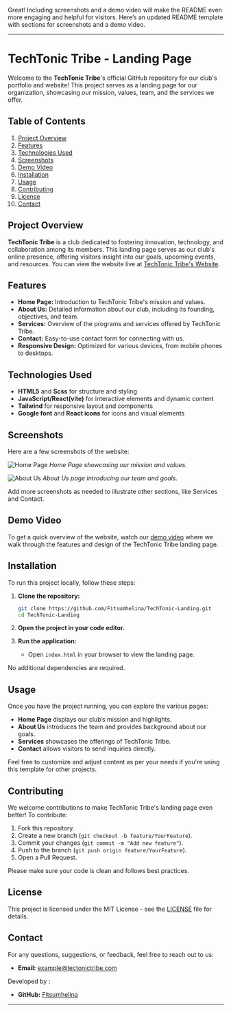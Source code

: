 Great! Including screenshots and a demo video will make the README even more engaging and helpful for visitors. Here’s an updated README template with sections for screenshots and a demo video.

---

# TechTonic Tribe - Landing Page

Welcome to the **TechTonic Tribe**'s official GitHub repository for our club's portfolio and website! This project serves as a landing page for our organization, showcasing our mission, values, team, and the services we offer.

## Table of Contents
1. [Project Overview](#project-overview)
2. [Features](#features)
3. [Technologies Used](#technologies-used)
4. [Screenshots](#screenshots)
5. [Demo Video](#demo-video)
6. [Installation](#installation)
7. [Usage](#usage)
8. [Contributing](#contributing)
9. [License](#license)
10. [Contact](#contact)

## Project Overview

**TechTonic Tribe** is a club dedicated to fostering innovation, technology, and collaboration among its members. This landing page serves as our club's online presence, offering visitors insight into our goals, upcoming events, and resources. You can view the website live at [TechTonic Tribe's Website](https://techtonictribe.netlify.app/).

## Features

- **Home Page:** Introduction to TechTonic Tribe's mission and values.
- **About Us:** Detailed information about our club, including its founding, objectives, and team.
- **Services:** Overview of the programs and services offered by TechTonic Tribe.
- **Contact:** Easy-to-use contact form for connecting with us.
- **Responsive Design:** Optimized for various devices, from mobile phones to desktops.

## Technologies Used

- **HTML5** and **Scss** for structure and styling
- **JavaScript/React(vite)** for interactive elements and dynamic content
- **Tailwind**  for responsive layout and components
- **Google font** and **React icons** for icons and visual elements

## Screenshots

Here are a few screenshots of the website:

![Home Page](path/to/homepage-screenshot.png)
*Home Page showcasing our mission and values.*

![About Us](path/to/aboutus-screenshot.png)
*About Us page introducing our team and goals.*

Add more screenshots as needed to illustrate other sections, like Services and Contact.

## Demo Video

To get a quick overview of the website, watch our [demo video](path/to/demo-video.mp4) where we walk through the features and design of the TechTonic Tribe landing page.

## Installation

To run this project locally, follow these steps:

1. **Clone the repository:**
   ```bash
   git clone https://github.com/Fitsumhelina/TechTonic-Landing.git
   cd TechTonic-Landing
   ```

2. **Open the project in your code editor.**

3. **Run the application:**
   - Open `index.html` in your browser to view the landing page.

No additional dependencies are required.

## Usage

Once you have the project running, you can explore the various pages:

- **Home Page** displays our club’s mission and highlights.
- **About Us** introduces the team and provides background about our goals.
- **Services** showcases the offerings of TechTonic Tribe.
- **Contact** allows visitors to send inquiries directly.

Feel free to customize and adjust content as per your needs if you're using this template for other projects.

## Contributing

We welcome contributions to make TechTonic Tribe's landing page even better! To contribute:

1. Fork this repository.
2. Create a new branch (`git checkout -b feature/YourFeature`).
3. Commit your changes (`git commit -m "Add new feature"`).
4. Push to the branch (`git push origin feature/YourFeature`).
5. Open a Pull Request.

Please make sure your code is clean and follows best practices.

## License

This project is licensed under the MIT License - see the [LICENSE](LICENSE) file for details.

## Contact

For any questions, suggestions, or feedback, feel free to reach out to us:

- **Email:** [example@tectonictribe.com](mailto:example@tectonictribe.com)

Developed by :

- **GitHub:** [Fitsumhelina](https://github.com/Fitsumhelina)

---

